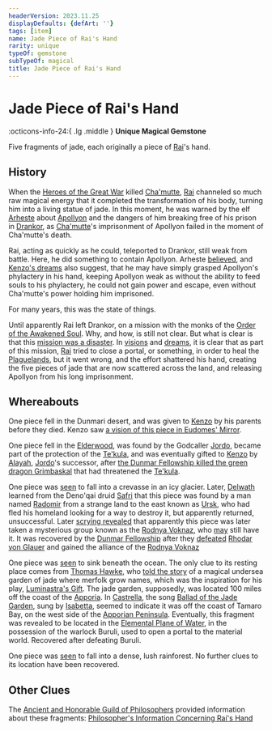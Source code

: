 ```yaml
---
headerVersion: 2023.11.25
displayDefaults: {defArt: ''}
tags: [item]
name: Jade Piece of Rai's Hand
rarity: unique
typeOf: gemstone
subTypeOf: magical
title: Jade Piece of Rai's Hand
---
```

# Jade Piece of Rai's Hand
:octicons-info-24:{ .lg .middle } **Unique Magical Gemstone**  

Five fragments of jade, each originally a piece of [Rai](<../../../../people/pcs/great-war/rai.md>)'s hand.
## History

When the [Heroes of the Great War](<../../../../people/pcs/great-war/heroes-of-the-great-war.md>) killed [Cha'mutte](<../../../../people/extraplanar-powers/cha-mutte.md>), [Rai](<../../../../people/pcs/great-war/rai.md>) channeled so much raw magical energy that it completed the transformation of his body, turning him into a living statue of jade. In this moment, he was warned by the elf [Arheste](<../../../../people/elves/arheste.md>) about [Apollyon](<../../../../people/historical-figures/drankorian-emperors/apollyon.md>) and the dangers of him breaking free of his prison in [Drankor](<../../../../history/drankorian-era/drankor.md>), as [Cha'mutte](<../../../../people/extraplanar-powers/cha-mutte.md>)'s imprisonment of Apollyon failed in the moment of Cha'mutte's death. 

Rai, acting as quickly as he could, teleported to Drankor, still weak from battle. Here, he did something to contain Apollyon. Arheste [believed](<../../../../people/elves/arheste.md#arhestes-story>), and [Kenzo's dreams](<../../dreams-and-visions/first-dream-of-rai.md>) also suggest, that he may have simply grasped Apollyon's phylactery in his hand, keeping Apollyon weak as without the ability to feed souls to his phylactery, he could not gain power and escape, even without Cha'mutte's power holding him imprisoned. 

For many years, this was the state of things. 

Until apparently Rai left Drankor, on a mission with the monks of the [Order of the Awakened Soul](<../../../../groups/dunmari-mystery-cults/order-of-the-awakened-soul.md>). Why, and how, is still not clear. But what is clear is that this [mission was a disaster](<../../../../events/1700s/1718/awakened-soul-disaster.md>). In [visions](<../../mirror-visions/kenzo-s-jade-vision.md>) and [dreams](<../../dreams-and-visions/second-dream-of-rai.md>), it is clear that as part of this mission, [Rai](<../../../../people/pcs/great-war/rai.md>) tried to close a portal, or something, in order to heal the [Plaguelands](<../../../../gazetteer/istaros-watershed/plaguelands.md>), but it went wrong, and the effort shattered his hand, creating the five pieces of jade that are now scattered across the land, and releasing Apollyon from his long imprisonment. 
## Whereabouts

One piece fell in the Dunmari desert, and was given to [Kenzo](<../../../../people/pcs/dunmar-fellowship/kenzo.md>) by his parents before they died. Kenzo saw [a vision of this piece in Eudomes' Mirror](<../../mirror-visions/kenzo-s-jade-vision.md>).

One piece fell in the [Elderwood](<../../../../gazetteer/chasa-nahadi-watershed/elderwood.md>), was found by the Godcaller [Jordo](<../../../../people/deno-qai/jordo.md>), became part of the protection of the [Te'kula](<../../../../groups/deno-qai-tribes/te-kula.md>), and was eventually gifted to [Kenzo](<../../../../people/pcs/dunmar-fellowship/kenzo.md>) by [Alayah](<../../../../people/deno-qai/alayah.md>), [Jordo](<../../../../people/deno-qai/jordo.md>)'s successor, after [the Dunmar Fellowship killed the green dragon Grimbaskal](<../../session-notes/session-52-dufr.md>) that had threatened the [Te'kula](<../../../../groups/deno-qai-tribes/te-kula.md>). 

One piece was [seen](<../../dreams-and-visions/second-dream-of-rai.md>) to fall into a crevasse in an icy glacier. Later, [Delwath](<../../../../people/pcs/dunmar-fellowship/delwath.md>) learned from the Deno'qai druid [Safri](<../../../../people/deno-qai/safri.md>) that this piece was found by a man named [Radomir](<../../../../people/other-humans/radomir.md>) from a strange land to the east known as [Ursk](<../../../../gazetteer/northern-green-sea/ursk.md>), who had fled his homeland looking for a way to destroy it, but apparently returned, unsuccessful. Later [scrying revealed](<../../scrying-and-spying/scrying-delwath-nov-15.md#radomir>) that apparently this piece was later taken a mysterious group known as the [Rodnya Voknaz](<../../../../groups/urskan-magical-organizations/rodnya-voknaz.md>), who [may](<../../session-notes/interlude-tollen-downtime.md#questions>) still have it. It was recovered by the [Dunmar Fellowship](<../../../../people/pcs/dunmar-fellowship/dunmar-fellowship.md>) after they [defeated](<../../session-notes/session-97-dufr.md>) [Rhodar von Glauer](<../../../../people/other-nonhumans/rhodar-von-glauer.md>) and gained the alliance of the [Rodnya Voknaz](<../../../../groups/urskan-magical-organizations/rodnya-voknaz.md>)

One piece was [seen](<../../dreams-and-visions/second-dream-of-rai.md>) to sink beneath the ocean. The only clue to its resting place comes from [Thomas Hawke](<../../../../people/tollenders/thomas-hawke.md>), who [told the story](<../../session-notes/session-82-dufr.md>) of a magical undersea garden of jade where merfolk grow names, which was the inspiration for his play, [Luminastra's Gift](<../../../../things/books/luminastra-s-gift.md>). The jade garden, supposedly, was located 100 miles off the coast of the [Apporia](<../../../../gazetteer/west-coast/chardonian-empire/apporia/apporia.md>). In [Castrella](<../../../../gazetteer/west-coast/chardonian-empire/apporia/castrella.md>), the song [Ballad of the Jade Garden](<../../../../primary-sources/songs/ballad-of-the-jade-garden.md>), sung by [Isabetta](<../../../../people/chardonians/isabetta.md>), seemed to indicate it was off the coast of Tamaro Bay, on the west side of the [Apporian Peninsula](<../../../../gazetteer/west-coast/chardonian-empire/apporia/apporia.md>). Eventually, this fragment was revealed to be located in the [Elemental Plane of Water](<../../../../cosmology/multiverse/energy-realms/elemental-realms/elemental-plane-of-water.md>), in the possession of the warlock Buruli, used to open a portal to the material world. Recovered after defeating Buruli. 

One piece was [seen](<../../dreams-and-visions/second-dream-of-rai.md>) to fall into a dense, lush rainforest. No further clues to its location have been recovered. 
## Other Clues

The [Ancient and Honorable Guild of Philosophers](<../../../../groups/tollen-guilds/ancient-and-honorable-guild-of-philosophers.md>) provided information about these fragments: [Philosopher's Information Concerning Rai's Hand](<../../letters-and-notes/philosopher-s-information-concerning-rai-s-hand.md>)

